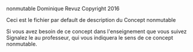 nonmutable
Dominique Revuz Copyright 2016

Ceci est le fichier par default de description du Concept nonmutable

Si vous avez besoin de ce concept dans l'enseignement que vous suivez
 Signalez le au professeur, qui vous indiquera le sens de ce concept nonmutable.
